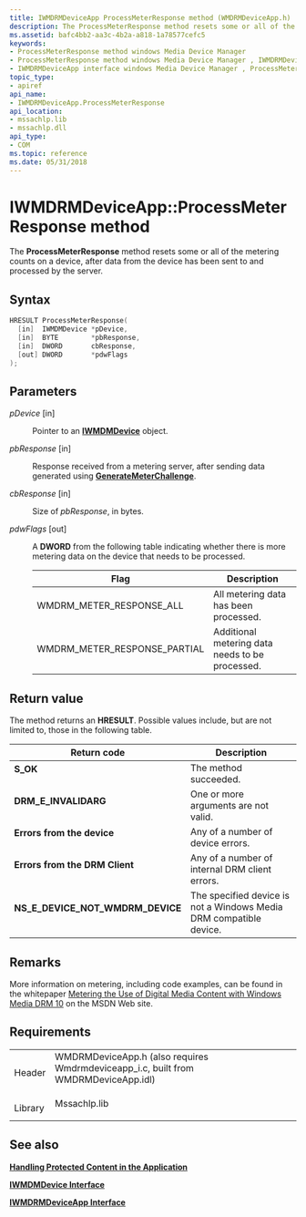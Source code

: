 ```yaml
---
title: IWMDRMDeviceApp ProcessMeterResponse method (WMDRMDeviceApp.h)
description: The ProcessMeterResponse method resets some or all of the metering counts on a device, after data from the device has been sent to and processed by the server.
ms.assetid: bafc4bb2-aa3c-4b2a-a818-1a78577cefc5
keywords:
- ProcessMeterResponse method windows Media Device Manager
- ProcessMeterResponse method windows Media Device Manager , IWMDRMDeviceApp interface
- IWMDRMDeviceApp interface windows Media Device Manager , ProcessMeterResponse method
topic_type:
- apiref
api_name:
- IWMDRMDeviceApp.ProcessMeterResponse
api_location:
- mssachlp.lib
- mssachlp.dll
api_type:
- COM
ms.topic: reference
ms.date: 05/31/2018
---
```


# IWMDRMDeviceApp::ProcessMeterResponse method

The **ProcessMeterResponse** method resets some or all of the metering counts on a device, after data from the device has been sent to and processed by the server.

## Syntax


```C++
HRESULT ProcessMeterResponse(
  [in]  IWMDMDevice *pDevice,
  [in]  BYTE        *pbResponse,
  [in]  DWORD       cbResponse,
  [out] DWORD       *pdwFlags
);
```



## Parameters

<dl> <dt>

*pDevice* \[in\]
</dt> <dd>

Pointer to an [**IWMDMDevice**](/windows/desktop/api/mswmdm/nn-mswmdm-iwmdmdevice) object.

</dd> <dt>

*pbResponse* \[in\]
</dt> <dd>

Response received from a metering server, after sending data generated using [**GenerateMeterChallenge**](iwmdrmdeviceapp-generatemeterchallenge.md).

</dd> <dt>

*cbResponse* \[in\]
</dt> <dd>

Size of *pbResponse*, in bytes.

</dd> <dt>

*pdwFlags* \[out\]
</dt> <dd>

A **DWORD** from the following table indicating whether there is more metering data on the device that needs to be processed.



| Flag                            | Description                                     |
|---------------------------------|-------------------------------------------------|
| WMDRM\_METER\_RESPONSE\_ALL     | All metering data has been processed.           |
| WMDRM\_METER\_RESPONSE\_PARTIAL | Additional metering data needs to be processed. |



 

</dd> </dl>

## Return value

The method returns an **HRESULT**. Possible values include, but are not limited to, those in the following table.



| Return code                                                                                                      | Description                                                                   |
|------------------------------------------------------------------------------------------------------------------|-------------------------------------------------------------------------------|
| <dl> <dt>**S\_OK**</dt> </dl>                             | The method succeeded.<br/>                                              |
| <dl> <dt>**DRM\_E\_INVALIDARG**</dt> </dl>                | One or more arguments are not valid.<br/>                               |
| <dl> <dt>**Errors from the device**</dt> </dl>            | Any of a number of device errors.<br/>                                  |
| <dl> <dt>**Errors from the DRM Client**</dt> </dl>        | Any of a number of internal DRM client errors.<br/>                     |
| <dl> <dt>**NS\_E\_DEVICE\_NOT\_WMDRM\_DEVICE**</dt> </dl> | The specified device is not a Windows Media DRM compatible device.<br/> |



 

## Remarks

More information on metering, including code examples, can be found in the whitepaper [Metering the Use of Digital Media Content with Windows Media DRM 10](/previous-versions//bb614723(v=vs.85)) on the MSDN Web site.

## Requirements



|                    |                                                                                                                                                                |
|--------------------|----------------------------------------------------------------------------------------------------------------------------------------------------------------|
| Header<br/>  | <dl> <dt>WMDRMDeviceApp.h (also requires Wmdrmdeviceapp\_i.c, built from WMDRMDeviceApp.idl)</dt> </dl> |
| Library<br/> | <dl> <dt>Mssachlp.lib</dt> </dl>                                                                        |



## See also

<dl> <dt>

[**Handling Protected Content in the Application**](handling-protected-content-in-the-application.md)
</dt> <dt>

[**IWMDMDevice Interface**](/windows/desktop/api/mswmdm/nn-mswmdm-iwmdmdevice)
</dt> <dt>

[**IWMDRMDeviceApp Interface**](iwmdrmdeviceapp.md)
</dt> </dl>

 

